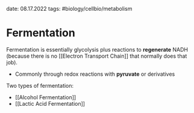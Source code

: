 date: 08.17.2022
tags: #biology/cellbio/metabolism   
# Fermentation
Fermentation is essentially glycolysis plus reactions to **regenerate** NADH (because there is no [[Electron Transport Chain]] that normally does that job).
- Commonly through redox reactions with **pyruvate** or derivatives

Two types of fermentation:
- [[Alcohol Fermentation]]
- [[Lactic Acid Fermentation]]